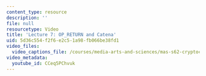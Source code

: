 ```yaml
---
content_type: resource
description: ''
file: null
resourcetype: Video
title: 'Lecture 7: OP_RETURN and Catena'
uid: 5d36c554-f2f6-e2c5-1a98-fb066be38fd1
video_files:
  video_captions_file: /courses/media-arts-and-sciences/mas-s62-cryptocurrency-engineering-and-design-spring-2018/lecture-videos/lec7-op_return-and-catena/CCeq5PChvuk.vtt
video_metadata:
  youtube_id: CCeq5PChvuk
---
```

